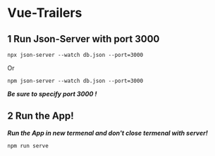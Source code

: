 # Vue-Trailers

## 1 Run Json-Server with port 3000
```
npx json-server --watch db.json --port=3000
```
Or
```
npm json-server --watch db.json --port=3000
```
___Be sure to specify port 3000 !___

## 2 Run the App!
___Run the App in new termenal and don't close termenal with server!___
```
npm run serve
```